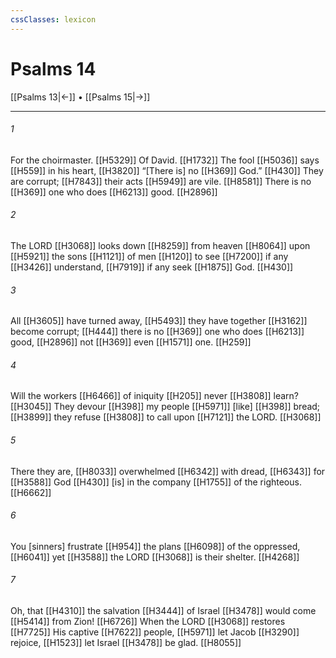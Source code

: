 ```yaml
---
cssClasses: lexicon
---
```


# Psalms 14

[[Psalms 13|←]] • [[Psalms 15|→]]

---

###### 1
For the choirmaster. [[H5329]] Of David. [[H1732]] The fool [[H5036]] says [[H559]] in his heart, [[H3820]] “[There is] no [[H369]] God.” [[H430]] They are corrupt; [[H7843]] their acts [[H5949]] are vile. [[H8581]] There is no [[H369]] one who does [[H6213]] good. [[H2896]]

###### 2
The LORD [[H3068]] looks down [[H8259]] from heaven [[H8064]] upon [[H5921]] the sons [[H1121]] of men [[H120]] to see [[H7200]] if any [[H3426]] understand, [[H7919]] if any seek [[H1875]] God. [[H430]]

###### 3
All [[H3605]] have turned away, [[H5493]] they have together [[H3162]] become corrupt; [[H444]] there is no [[H369]] one who does [[H6213]] good, [[H2896]] not [[H369]] even [[H1571]] one. [[H259]]

###### 4
Will the workers [[H6466]] of iniquity [[H205]] never [[H3808]] learn? [[H3045]] They devour [[H398]] my people [[H5971]] [like] [[H398]] bread; [[H3899]] they refuse [[H3808]] to call upon [[H7121]] the LORD. [[H3068]]

###### 5
There they are, [[H8033]] overwhelmed [[H6342]] with dread, [[H6343]] for [[H3588]] God [[H430]] [is] in the company [[H1755]] of the righteous. [[H6662]]

###### 6
You [sinners] frustrate [[H954]] the plans [[H6098]] of the oppressed, [[H6041]] yet [[H3588]] the LORD [[H3068]] is their shelter. [[H4268]]

###### 7
Oh, that [[H4310]] the salvation [[H3444]] of Israel [[H3478]] would come [[H5414]] from Zion! [[H6726]] When the LORD [[H3068]] restores [[H7725]] His captive [[H7622]] people, [[H5971]] let Jacob [[H3290]] rejoice, [[H1523]] let Israel [[H3478]] be glad. [[H8055]]

